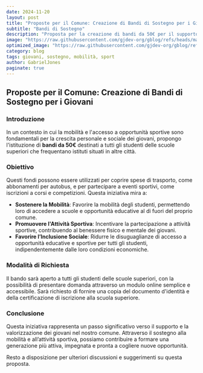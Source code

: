 ```yaml
---
date: 2024-11-20
layout: post
title: "Proposte per il Comune: Creazione di Bandi di Sostegno per i Giovani"
subtitle: "Bandi di Sostegno"
description: "Proposta per la creazione di bandi da 50€ per il supporto degli studenti delle scuole superiori."
image: "https://raw.githubusercontent.com/gjdev-org/gblog/refs/heads/master/assets/img/copertine3.png"
optimized_image: "https://raw.githubusercontent.com/gjdev-org/gblog/refs/heads/master/assets/img/copertine3.png"
category: blog
tags: giovani, sostegno, mobilità, sport
author: GabrielJones
paginate: true
---
```


## Proposte per il Comune: Creazione di Bandi di Sostegno per i Giovani

### Introduzione

In un contesto in cui la mobilità e l'accesso a opportunità sportive sono fondamentali per la crescita personale e sociale dei giovani, propongo l'istituzione di **bandi da 50€** destinati a tutti gli studenti delle scuole superiori che frequentano istituti situati in altre città.

### Obiettivo

Questi fondi possono essere utilizzati per coprire spese di trasporto, come abbonamenti per autobus, e per partecipare a eventi sportivi, come iscrizioni a corsi e competizioni. Questa iniziativa mira a:

- **Sostenere la Mobilità**: Favorire la mobilità degli studenti, permettendo loro di accedere a scuole e opportunità educative al di fuori del proprio comune.
- **Promuovere l'Attività Sportiva**: Incentivare la partecipazione a attività sportive, contribuendo al benessere fisico e mentale dei giovani.
- **Favorire l’Inclusione Sociale**: Ridurre le disuguaglianze di accesso a opportunità educative e sportive per tutti gli studenti, indipendentemente dalle loro condizioni economiche.

### Modalità di Richiesta

Il bando sarà aperto a tutti gli studenti delle scuole superiori, con la possibilità di presentare domanda attraverso un modulo online semplice e accessibile. Sarà richiesto di fornire una copia del documento d'identità e della certificazione di iscrizione alla scuola superiore.

### Conclusione

Questa iniziativa rappresenta un passo significativo verso il supporto e la valorizzazione dei giovani nel nostro comune. Attraverso il sostegno alla mobilità e all’attività sportiva, possiamo contribuire a formare una generazione più attiva, impegnata e pronta a cogliere nuove opportunità. 

Resto a disposizione per ulteriori discussioni e suggerimenti su questa proposta.
